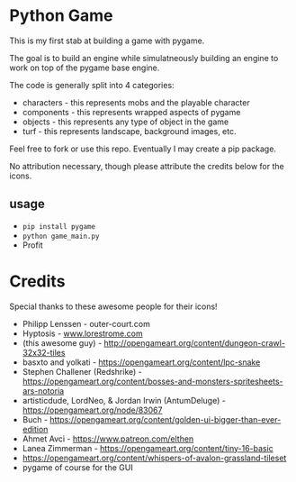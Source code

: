 # Python Game #

This is my first stab at building a game with pygame.

The goal is to build an engine while simulatneously building an engine
to work on top of the pygame base engine.

The code is generally split into 4 categories:
* characters - this represents mobs and the playable character
* components - this represents wrapped aspects of pygame
* objects - this represents any type of object in the game
* turf - this represents landscape, background images, etc.

Feel free to fork or use this repo. Eventually I may create a pip package.

No attribution necessary, though please attribute the credits below for the icons.

## usage ##

* `pip install pygame`
* `python game_main.py`
* Profit

# Credits #

Special thanks to these awesome people for their icons!
* Philipp Lenssen - outer-court.com
* Hyptosis -  www.lorestrome.com
* (this awesome guy) - http://opengameart.org/content/dungeon-crawl-32x32-tiles
* basxto and yolkati - https://opengameart.org/content/lpc-snake
* Stephen Challener (Redshrike) - https://opengameart.org/content/bosses-and-monsters-spritesheets-ars-notoria
* artisticdude, LordNeo, & Jordan Irwin (AntumDeluge) - https://opengameart.org/node/83067
* Buch - https://opengameart.org/content/golden-ui-bigger-than-ever-edition
* Ahmet Avci - https://www.patreon.com/elthen
* Lanea Zimmerman - https://opengameart.org/content/tiny-16-basic
* https://opengameart.org/content/whispers-of-avalon-grassland-tileset
* pygame of course for the GUI